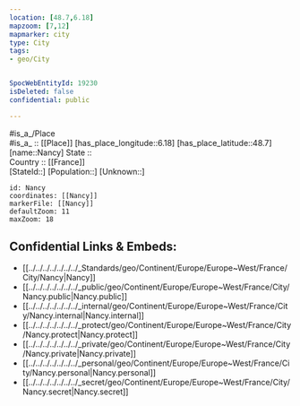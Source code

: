 ```yaml
---
location: [48.7,6.18] 
mapzoom: [7,12] 
mapmarker: city 
type: City
tags:
- geo/City


SpocWebEntityId: 19230
isDeleted: false
confidential: public

---
```

#is_a_/Place  
#is_a_ :: [[Place]] 
[has_place_longitude::6.18] 
[has_place_latitude::48.7] 
[name::Nancy] 
State ::  
Country :: [[France]]  
[StateId::] 
[Population::] 
[Unknown::] 


```leaflet
id: Nancy
coordinates: [[Nancy]] 
markerFile: [[Nancy]] 
defaultZoom: 11 
maxZoom: 18
```


## Confidential Links & Embeds: 
- [[../../../../../../../_Standards/geo/Continent/Europe/Europe~West/France/City/Nancy|Nancy]] 
- [[../../../../../../../_public/geo/Continent/Europe/Europe~West/France/City/Nancy.public|Nancy.public]] 
- [[../../../../../../../_internal/geo/Continent/Europe/Europe~West/France/City/Nancy.internal|Nancy.internal]] 
- [[../../../../../../../_protect/geo/Continent/Europe/Europe~West/France/City/Nancy.protect|Nancy.protect]] 
- [[../../../../../../../_private/geo/Continent/Europe/Europe~West/France/City/Nancy.private|Nancy.private]] 
- [[../../../../../../../_personal/geo/Continent/Europe/Europe~West/France/City/Nancy.personal|Nancy.personal]] 
- [[../../../../../../../_secret/geo/Continent/Europe/Europe~West/France/City/Nancy.secret|Nancy.secret]] 
